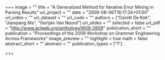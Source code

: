 +++
image = ""
title = "A Generalized Method for Iterative Error Mining in Parsing Results"
url_project = ""
date = "2009-08-06T16:17:24+01:00"
url_video = ""
url_dataset = ""
url_code = ""
authors = ["Daniël De Kok", "Jianqiang Ma", "Gertjan Van Noord"]
url_slides = ""
selected = false
url_pdf = "http://www.aclweb.org/anthology/W09-2609"
publication_short = ""
publication = "Proceedings of the 2009 Workshop on Grammar Engineering Across Frameworks"
image_preview = ""
highlight = true
math = false
abstract_short = ""
abstract = ""
publication_types = ["1"]

+++

